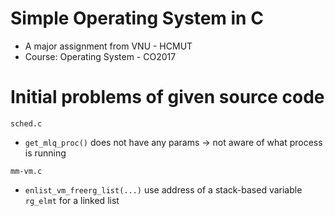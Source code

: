 # Simple Operating System in C
- A major assignment from VNU - HCMUT
- Course: Operating System - CO2017

# Initial problems of given source code
`sched.c`
- `get_mlq_proc()` does not have any params -> not aware of what process is running

`mm-vm.c`
- `enlist_vm_freerg_list(...)` use address of a stack-based variable `rg_elmt` for a linked list
